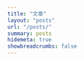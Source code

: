 ```yaml
---
title: "文章"
layout: "posts"
url: "/posts/"
summary: posts
hidemeta: true
showbreadcrumbs: false
---
```

